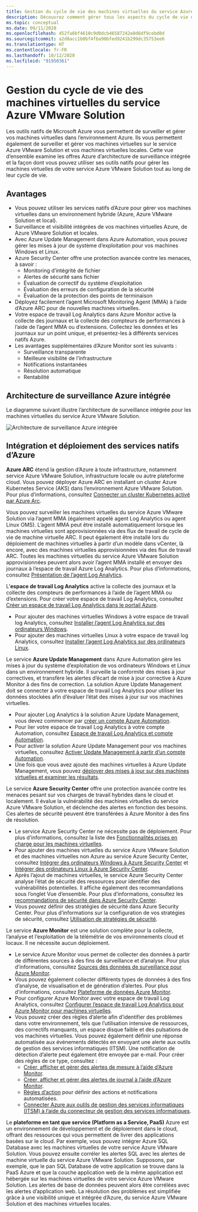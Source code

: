 ```yaml
---
title: Gestion du cycle de vie des machines virtuelles du service Azure VMware Solution
description: Découvrez comment gérer tous les aspects du cycle de vie des machines virtuelles de votre service Azure VMware Solution avec les outils natifs de Microsoft Azure.
ms.topic: conceptual
ms.date: 09/11/2020
ms.openlocfilehash: 452fa6bf4610c9d0dcb46587242e8d6df9cebd0d
ms.sourcegitcommit: a2d8acc1b0bf4fba90bfed9241b299dc35753ee6
ms.translationtype: HT
ms.contentlocale: fr-FR
ms.lasthandoff: 10/12/2020
ms.locfileid: "91950361"
---
```

# <a name="lifecycle-management-of-azure-vmware-solution-vms"></a>Gestion du cycle de vie des machines virtuelles du service Azure VMware Solution

Les outils natifs de Microsoft Azure vous permettent de surveiller et gérer vos machines virtuelles dans l’environnement Azure. Ils vous permettent également de surveiller et gérer vos machines virtuelles sur le service Azure VMware Solution et vos machines virtuelles locales. Cette vue d’ensemble examine les offres Azure d’architecture de surveillance intégrée et la façon dont vous pouvez utiliser ses outils natifs pour gérer les machines virtuelles de votre service Azure VMware Solution tout au long de leur cycle de vie.

## <a name="benefits"></a>Avantages

- Vous pouvez utiliser les services natifs d’Azure pour gérer vos machines virtuelles dans un environnement hybride (Azure, Azure VMware Solution et local).
- Surveillance et visibilité intégrées de vos machines virtuelles Azure, de Azure VMware Solution et locales.
- Avec Azure Update Management dans Azure Automation, vous pouvez gérer les mises à jour de système d’exploitation pour vos machines Windows et Linux. 
- Azure Security Center offre une protection avancée contre les menaces, à savoir :
    - Monitoring d’intégrité de fichier
    - Alertes de sécurité sans fichier
    - Évaluation de correctif du système d’exploitation
    - Évaluation des erreurs de configuration de la sécurité
    - Évaluation de la protection des points de terminaison 
- Déployez facilement l’agent Microsoft Monitoring Agent (MMA) à l’aide d’Azure ARC pour de nouvelles machines virtuelles. 
- Votre espace de travail Log Analytics dans Azure Monitor active la collecte des journaux et la collecte des compteurs de performances à l’aide de l’agent MMA ou d’extensions. Collectez les données et les journaux sur un point unique, et présentez-les à différents services natifs Azure. 
- Les avantages supplémentaires d’Azure Monitor sont les suivants : 
    - Surveillance transparente 
    - Meilleure visibilité de l’infrastructure 
    - Notifications instantanées 
    - Résolution automatique 
    - Rentabilité 

## <a name="integrated-azure-monitoring-architecture"></a>Architecture de surveillance Azure intégrée

Le diagramme suivant illustre l’architecture de surveillance intégrée pour les machines virtuelles du service Azure VMware Solution.

![Architecture de surveillance Azure intégrée](media/lifecycle-management-azure-vmware-solutions-virtual-machines/integrated-azure-monitoring-architecture.png)

## <a name="integrating-and-deploying-azure-native-services"></a>Intégration et déploiement des services natifs d’Azure

**Azure ARC** étend la gestion d’Azure à toute infrastructure, notamment service Azure VMware Solution, infrastructure locale ou autre plateforme cloud. Vous pouvez déployer Azure ARC en installant un cluster Azure Kubernetes Service (AKS) dans l’environnement Azure VMware Solution. Pour plus d’informations, consultez [Connecter un cluster Kubernetes activé par Azure Arc](../azure-arc/kubernetes/connect-cluster.md).

Vous pouvez surveiller les machines virtuelles du service Azure VMware Solution via l’agent MMA (également appelé agent Log Analytics ou agent Linux OMS). L’agent MMA peut être installé automatiquement lorsque les machines virtuelles sont approvisionnées via des flux de travail de cycle de vie de machine virtuelle ARC. Il peut également être installé lors du déploiement de machines virtuelles à partir d’un modèle dans vCenter, là encore, avec des machines virtuelles approvisionnées via des flux de travail ARC. Toutes les machines virtuelles du service Azure VMware Solution approvisionnées peuvent alors avoir l’agent MMA installé et envoyer des journaux à l’espace de travail Azure Log Analytics. Pour plus d’informations, consultez [Présentation de l’agent Log Analytics](../azure-monitor/platform/log-analytics-agent.md).

L’**espace de travail Log Analytics** active la collecte des journaux et la collecte des compteurs de performances à l’aide de l’agent MMA ou d’extensions. Pour créer votre espace de travail Log Analytics, consultez [Créer un espace de travail Log Analytics dans le portail Azure](../azure-monitor/learn/quick-create-workspace.md).
- Pour ajouter des machines virtuelles Windows à votre espace de travail log Analytics, consultez [Installer l’agent Log Analytics sur des ordinateurs Windows](../azure-monitor/platform/agent-windows.md).
- Pour ajouter des machines virtuelles Linux à votre espace de travail log Analytics, consultez [Installer l’agent Log Analytics sur des ordinateurs Linux](../azure-monitor/platform/agent-linux.md).

Le service **Azure Update Management** dans Azure Automation gère les mises à jour du système d’exploitation de vos ordinateurs Windows et Linux dans un environnement hybride. Il surveille la conformité des mises à jour correctives, et transfère les alertes d’écart de mise à jour corrective à Azure Monitor à des fins de correction. La solution Azure Update Management doit se connecter à votre espace de travail Log Analytics pour utiliser les données stockées afin d’évaluer l’état des mises à jour sur vos machines virtuelles.
- Pour ajouter Log Analytics à la solution Azure Update Management, vous devez commencer par [créer un compte Azure Automation](../automation/automation-create-standalone-account.md).
- Pour lier votre espace de travail Log Analytics à votre compte Automation, consultez [Espace de travail Log Analytics et compte Automation](../azure-monitor/insights/solutions.md#log-analytics-workspace-and-automation-account).
- Pour activer la solution Azure Update Management pour vos machines virtuelles, consultez [Activer Update Management à partir d’un compte Automation](../automation/update-management/update-mgmt-enable-automation-account.md).
- Une fois que vous avez ajouté des machines virtuelles à Azure Update Management, vous pouvez [déployer des mises à jour sur des machines virtuelles et examiner les résultats](../automation/update-management/update-mgmt-deploy-updates.md). 

Le service **Azure Security Center** offre une protection avancée contre les menaces pesant sur vos charges de travail hybrides dans le cloud et localement. Il évalue la vulnérabilité des machines virtuelles du service Azure VMware Solution, et déclenche des alertes en fonction des besoins. Ces alertes de sécurité peuvent être transférées à Azure Monitor à des fins de résolution.
- Le service Azure Security Center ne nécessite pas de déploiement. Pour plus d’informations, consultez la liste des [Fonctionnalités prises en charge pour les machines virtuelles](../security-center/security-center-services.md).
- Pour ajouter des machines virtuelles du service Azure VMware Solution et des machines virtuelles non Azure au service Azure Security Center, consultez [Intégrer des ordinateurs Windows à Azure Security Center](../security-center/quickstart-onboard-machines.md) et [Intégrer des ordinateurs Linux à Azure Security Center](../security-center/quickstart-onboard-machines.md).
- Après l’ajout de machines virtuelles, le service Azure Security Center analyse l’état de sécurité des ressources pour identifier des vulnérabilités potentielles. Il affiche également des recommandations sous l’onglet Vue d’ensemble. Pour plus d’informations, consultez les [recommandations de sécurité dans Azure Security Center](../security-center/security-center-recommendations.md).
- Vous pouvez définir des stratégies de sécurité dans Azure Security Center. Pour plus d’informations sur la configuration de vos stratégies de sécurité, consultez [Utilisation de stratégies de sécurité](../security-center/tutorial-security-policy.md).

Le service **Azure Monitor** est une solution complète pour la collecte, l’analyse et l’exploitation de la télémétrie de vos environnements cloud et locaux. Il ne nécessite aucun déploiement.
- Le service Azure Monitor vous permet de collecter des données à partir de différentes sources à des fins de surveillance et d’analyse. Pour plus d’informations, consultez [Sources des données de surveillance pour Azure Monitor](../azure-monitor/platform/data-sources.md).
- Vous pouvez également collecter différents types de données à des fins d’analyse, de visualisation et de génération d’alertes. Pour plus d’informations, consultez [Plateforme de données Azure Monitor](../azure-monitor/platform/data-platform.md).
- Pour configurer Azure Monitor avec votre espace de travail Log Analytics, consultez [Configurer l’espace de travail Log Analytics pour Azure Monitor pour machines virtuelles](../azure-monitor/insights/vminsights-configure-workspace.md).
- Vous pouvez créer des règles d’alerte afin d’identifier des problèmes dans votre environnement, tels que l’utilisation intensive de ressources, des correctifs manquants, un espace disque faible et des pulsations de vos machines virtuelles. Vous pouvez également définir une réponse automatisée aux événements détectés en envoyant une alerte aux outils de gestion des services informatiques (ITSM). Une notification de détection d’alerte peut également être envoyée par e-mail. Pour créer des règles de ce type, consultez :
    - [Créer, afficher et gérer des alertes de mesure à l’aide d’Azure Monitor](../azure-monitor/platform/alerts-metric.md).
    - [Créer, afficher et gérer des alertes de journal à l’aide d’Azure Monitor](../azure-monitor/platform/alerts-log.md).
    - [Règles d’action](../azure-monitor/platform/alerts-action-rules.md) pour définir des actions et notifications automatisées.
    - [Connecter Azure aux outils de gestion des services informatiques (ITSM) à l’aide du connecteur de gestion des services informatiques](../azure-monitor/platform/itsmc-overview.md).

Le **plateforme en tant que service (Platform as a Service, PaaS)** Azure est un environnement de développement et de déploiement dans le cloud, offrant des ressources qui vous permettent de livrer des applications basées sur le cloud. Par exemple, vous pouvez intégrer Azure SQL Database avec les machines virtuelles de votre service Azure VMware Solution. Vous pouvez ensuite corréler les alertes SQL avec les alertes de machine virtuelle du service Azure VMware Solution. Supposons, par exemple, que le pan SQL Database de votre application se trouve dans la PaaS Azure et que la couche application web de la même application est hébergée sur les machines virtuelles de votre service Azure VMware Solution. Les alertes de base de données peuvent alors être corrélées avec les alertes d’application web. La résolution des problèmes est simplifiée grâce à une visibilité unique et intégrée d’Azure, du service Azure VMware Solution et des machines virtuelles locales.